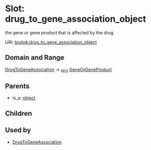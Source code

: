 
# Slot: drug_to_gene_association_object


the gene or gene product that is affected by the drug

URI: [biolink:drug_to_gene_association_object](https://w3id.org/biolink/vocab/drug_to_gene_association_object)


## Domain and Range

[DrugToGeneAssociation](DrugToGeneAssociation.md) ->  <sub>REQ</sub>
 [GeneOrGeneProduct](GeneOrGeneProduct.md)

## Parents

 *  is_a: [object](object.md)

## Children


## Used by

 * [DrugToGeneAssociation](DrugToGeneAssociation.md)
